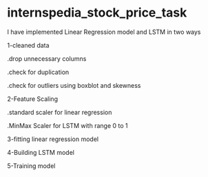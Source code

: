# internspedia_stock_price_task

I have implemented Linear Regression model and LSTM in two ways 

1-cleaned data

.drop unnecessary columns 

.check for duplication 

.check for outliers using boxblot and skewness

2-Feature Scaling

.standard scaler for linear regression

.MinMax Scaler for LSTM with range 0 to 1

3-fitting linear regression model 

4-Building LSTM model

5-Training model

